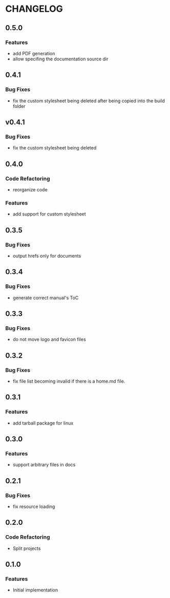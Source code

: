 # CHANGELOG

## 0.5.0

### Features

- add PDF generation
- allow specifing the documentation source dir

## 0.4.1

### Bug Fixes

- fix the custom stylesheet being deleted after being copied into the build folder

## v0.4.1

### Bug Fixes

- fix the custom stylesheet being deleted

## 0.4.0

### Code Refactoring

- reorganize code

### Features

- add support for custom stylesheet

## 0.3.5

### Bug Fixes

- output hrefs only for documents

## 0.3.4

### Bug Fixes

- generate correct manual's ToC

## 0.3.3

### Bug Fixes

- do not move logo and favicon files

## 0.3.2

### Bug Fixes

- fix file list becoming invalid if there is a home.md file.

## 0.3.1

### Features

- add tarball package for linux

## 0.3.0

### Features

- support arbitrary files in docs

## 0.2.1

### Bug Fixes

- fix resource loading

## 0.2.0

### Code Refactoring

- Split projects

## 0.1.0

### Features

- Initial implementation
